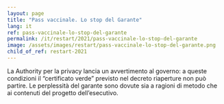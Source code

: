 ```yaml
---
layout: page
title: "Pass vaccinale. Lo stop del Garante"
lang: it
ref: pass-vaccinale-lo-stop-del-garante
permalink: /it/restart/2021/pass-vaccinale-lo-stop-del-garante
image: /assets/images/restart/pass-vaccinale-lo-stop-del-garante.png
child_of_ref: restart-2021
---
```


La Authority per la privacy lancia un avvertimento al governo: a queste
condizioni il “certificato verde” previsto nel decreto riaperture non può
partire. Le perplessità del garante sono dovute sia a ragioni di metodo che ai
contenuti del progetto dell’esecutivo.
